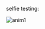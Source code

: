 
selfie testing:

![anim1](https://github.com/eagleEggs/nintendoDSscreenSimulator/blob/master/testing/dsSelfieCameraTest1.gif?raw=true)
